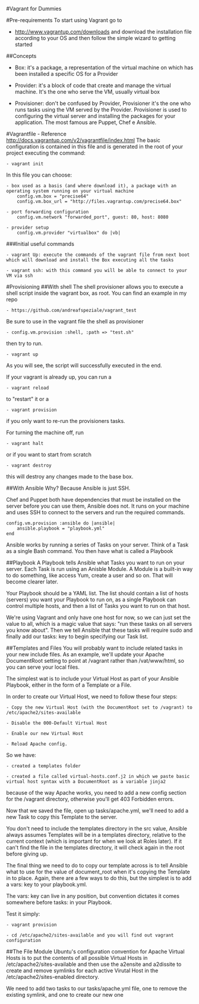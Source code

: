 #Vagrant for Dummies

#Pre-requirements
To start using Vagrant go to
  - http://www.vagrantup.com/downloads
and download the installation file according to your OS and then follow the simple wizard to getting started

##Concepts

  - Box: it's a package, a representation of the virtual machine on which has been installed a specific OS for a Provider

  - Provider: it's a block of code that create and manage the virtual machine. It's the one who serve the VM, usually virtual box

  - Provisioner: don't be confused by Provider, Provisioner it's the one who runs tasks using the VM served by the Provider.
  Provisioner is used to configuring the virtual server and installing the packages for your application. The most famous are Puppet, Chef e Ansible.

#Vagrantfile
    - Reference http://docs.vagrantup.com/v2/vagrantfile/index.html
The basic configuration is contained in this file and is generated in the root of your project executing the command:

    - vagrant init

In this file you can choose:

    - box used as a basis (and where download it), a package with an operating system running on your virtual machine
        config.vm.box = "precise64"
        config.vm.box_url = "http://files.vagrantup.com/precise64.box"

    - port forwarding configuration
        config.vm.network "forwarded_port", guest: 80, host: 8080

    - provider setup
        config.vm.provider "virtualbox" do |vb|

###Initial useful commands

    - vagrant Up: execute the commands of the vagrant file from next boot which will download and install the Box executing all the tasks

    - vagrant ssh: with this command you will be able to connect to your VM via ssh

#Provisioning
##With shell
The shell provisioner allows you to execute a shell script inside the vagrant box, as root.
You can find an example in my repo

    - https://github.com/andreafspeziale/vagrant_test

Be sure to use in the vagrant file the shell as provisioner

    - config.vm.provision :shell, :path => "test.sh"

then try to run.

    - vagrant up

As you will see, the script will successfully executed in the end.

If your vagrant is already up, you can run a

    - vagrant reload

to "restart" it or a

    - vagrant provision

if you only want to re-run the provisioners tasks.

For turning the machine off, run

    - vagrant halt

 or if you want to start from scratch

    - vagrant destroy

this will destroy any changes made to the base box.

##With Ansible
Why? Because Ansible is just SSH.

Chef and Puppet both have dependencies that must be installed on the server before you can use them, Ansible does not. It runs on your machine and uses SSH to connect to the servers and run the required commands.

    config.vm.provision :ansible do |ansible|
        ansible.playbook = "playbook.yml"
    end

Ansible works by running a series of Tasks on your server.
Think of a Task as a single Bash command. You then have what is called a Playbook

##Playbook
A Playbook tells Ansible what Tasks you want to run on your server. Each Task is run using an Anisble Module. A Module is a built-in way to do something, like access Yum, create a user and so on. That will become clearer later.

Your Playbook should be a YAML list. The list should contain a list of hosts (servers) you want your Playbook to run on, as a single Playbook can control multiple hosts, and then a list of Tasks you want to run on that host.

We're using Vagrant and only have one host for now, so we can just set the value to all, which is a magic value that says: "run these tasks on all servers you know about". Then we tell Ansible that these tasks will require sudo and finally add our tasks: key to begin specifying our Task list.

##Templates and Files
You will probably want to include related tasks in your new include files.
As an example, we'll update your Apache DocumentRoot setting to point at /vagrant rather than /vat/www/html, so you can serve your local files.

The simplest wat is to include your Virtual Host as part of your Ansible Playbook, either in the form of a Template or a File.

In order to create our Virtual Host, we need to follow these four steps:

    - Copy the new Virtual Host (with the DocumentRoot set to /vagrant) to /etc/apache2/sites-available

    - Disable the 000-Default Virtual Host

    - Enable our new Virtual Host

    - Reload Apache config.

So we have:

    - created a templates folder

    - created a file called virtual-hosts.conf.j2 in which we paste basic virtual host syntax with a DocumentRoot as a variable jinja2

because of the way Apache works, you need to add a new config section for the /vagrant directory, otherwise you'll get 403 Forbidden errors.

Now that we saved the file, open up tasks/apache.yml, we'll need to add a new Task to copy this Template to the server.

You don't need to include the templates directory in the src value, Ansible always assumes Templates will be in a templates directory, relative to the current context (which is important for when we look at Roles later).
If it can't find the file in the templates directory, it will check again in the root before giving up.

The final thing we need to do to copy our template across is to tell Ansible what to use for the value of document_root when it's copying the Template in to place.
Again, there are a few ways to do this, but the simplest is to add a vars: key to your playbook.yml.

The vars: key can live in any position, but convention dictates it comes somewhere before tasks: in your Playbook.  

Test it simply:

    - vagrant provision

    - cd /etc/apache2/sites-available and you will find out vagrant configuration

##The File Module
Ubuntu's configuration convention for Apache Virtual Hosts is to put the contents of all possible Virtual Hosts in /etc/apache2/sites-available and then use the a2ensite and a2dissite to create and remove symlinks for each active Virutal Host in the /etc/apache2/sites-enabled directory.

We need to add two tasks to our tasks/apache.yml file, one to remove the existing symlink, and one to create our new one
